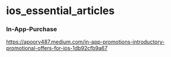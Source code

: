 # ios_essential_articles

### In-App-Purchase

https://apoorv487.medium.com/in-app-promotions-introductory-promotional-offers-for-ios-1db92cfb9a67
